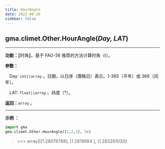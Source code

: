 ```yaml
---
title: HourAngle
date: 2022-09-20
sidebar: false
---
```


## gma.climet.Other.**HourAngle**(*Day, LAT*) <Badge text="1.0.13 +"/>

---

**功能：**【时角】。基于 FAO-56 推荐的方法计算时角（t）。

**参数：**

&emsp;Day: `int||array` 。日期，以日序（儒略日）表示。1-365（平年）或 366（闰年）。

&emsp;LAT: `float||array` 。纬度（°）。

**返回：**`array` 。

---

**示例 ：**

```python
import gma
gma.climet.Other.HourAngle([1,2,3], 34)
```
> \>>> array([[1.28076788], [1.2819664 ], [1.28326103]])